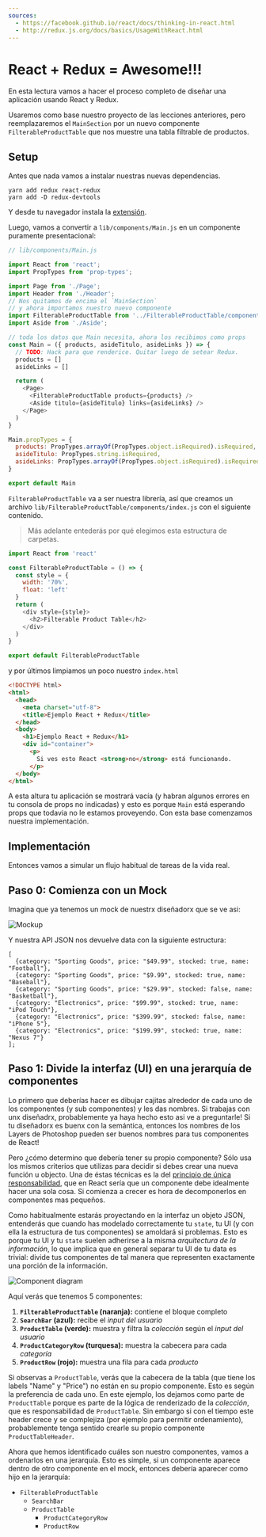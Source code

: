 ```yaml
---
sources:
  - https://facebook.github.io/react/docs/thinking-in-react.html
  - http://redux.js.org/docs/basics/UsageWithReact.html
---
```


# React + Redux = Awesome!!!

En esta lectura vamos a hacer el proceso completo de diseñar una aplicación usando React y Redux.

Usaremos como base nuestro proyecto de las lecciones anteriores, pero reemplazaremos el `MainSection` por un nuevo componente `FilterableProductTable` que nos muestre una tabla filtrable de productos.

## Setup

Antes que nada vamos a instalar nuestras nuevas dependencias.

```
yarn add redux react-redux
yarn add -D redux-devtools
```

Y desde tu navegador instala la [extensión](http://extension.remotedev.io/).

Luego, vamos a convertir a `lib/components/Main.js` en un componente puramente presentacional:

```js
// lib/components/Main.js

import React from 'react';
import PropTypes from 'prop-types';

import Page from './Page';
import Header from './Header';
// Nos quitamos de encima el `MainSection`
// y ahora importamos nuestro nuevo componente
import FilterableProductTable from '../FilterableProductTable/components';
import Aside from './Aside';

// toda los datos que Main necesita, ahora los recibimos como props
const Main = ({ products, asideTitulo, asideLinks }) => {
  // TODO: Hack para que renderice. Quitar luego de setear Redux.
  products = []
  asideLinks = []

  return (
    <Page>
      <FilterableProductTable products={products} />
      <Aside titulo={asideTitulo} links={asideLinks} />
    </Page>
  )
}

Main.propTypes = {
  products: PropTypes.arrayOf(PropTypes.object.isRequired).isRequired,
  asideTitulo: PropTypes.string.isRequired,
  asideLinks: PropTypes.arrayOf(PropTypes.object.isRequired).isRequired
}

export default Main
```

`FilterableProductTable` va a ser nuestra librería, así que creamos un archivo `lib/FilterableProductTable/components/index.js` con el siguiente contenido.

> Más adelante entederás por qué elegimos esta estructura de carpetas.

```js
import React from 'react'

const FilterableProductTable = () => {
  const style = {
    width: '70%',
    float: 'left'
  }
  return (
    <div style={style}>
      <h2>Filterable Product Table</h2>
    </div>
  )
}

export default FilterableProductTable
```

y por últimos limpiamos un poco nuestro `index.html`

```html
<!DOCTYPE html>
<html>
  <head>
    <meta charset="utf-8">
    <title>Ejemplo React + Redux</title>
  </head>
  <body>
    <h1>Ejemplo React + Redux</h1>
    <div id="container">
      <p>
        Si ves esto React <strong>no</strong> está funcionando.
      </p>
  </body>
</html>
```

A esta altura tu aplicación se mostrará vacía (y habran algunos errores en tu consola de props no indicadas) y esto es porque `Main` está esperando props que todavia no le estamos proveyendo. Con esta base comenzamos nuestra implementación.

## Implementación

Entonces vamos a simular un flujo habitual de tareas de la vida real.

## Paso 0: Comienza con un Mock

Imagina que ya tenemos un mock de nuestrx diseñadorx que se ve asi:

![Mockup](https://facebook.github.io/react/img/blog/thinking-in-react-mock.png)

Y nuestra API JSON nos devuelve data con la siguiente estructura:

```
[
  {category: "Sporting Goods", price: "$49.99", stocked: true, name: "Football"},
  {category: "Sporting Goods", price: "$9.99", stocked: true, name: "Baseball"},
  {category: "Sporting Goods", price: "$29.99", stocked: false, name: "Basketball"},
  {category: "Electronics", price: "$99.99", stocked: true, name: "iPod Touch"},
  {category: "Electronics", price: "$399.99", stocked: false, name: "iPhone 5"},
  {category: "Electronics", price: "$199.99", stocked: true, name: "Nexus 7"}
];
```

## Paso 1: Divide la interfaz (UI) en una jerarquía de componentes

Lo primero que deberías hacer es dibujar cajitas alrededor de cada uno de los componentes (y sub componentes) y les das nombres. Si trabajas con unx diseñadrx, probablemente ya haya hecho esto asi ve a preguntarle! Si tu diseñadorx es buenx con la semántica, entonces los nombres de los Layers de Photoshop pueden ser buenos nombres para tus componentes de React!

Pero ¿cómo determino que debería tener su propio componente? Sólo usa los mismos criterios que utilizas para decidir si debes crear una nueva función u objecto. Una de éstas técnicas es la del [principio de única responsabilidad](https://en.wikipedia.org/wiki/Single_responsibility_principle), que en React sería que un componente debe idealmente hacer una sola cosa. Si comienza a crecer es hora de decomponerlos en componentes mas pequeños.

Como habitualmente estarás proyectando en la interfaz un objeto JSON, entenderás que cuando has modelado correctamente tu `state`, tu UI (y con ella la estructura de tus componentes) se amoldará si problemas. Esto es porque tu UI y tu `state` suelen adherirse a la misma *arquitectura de la información*, lo que implica que en general separar tu UI de tu data es trivial: divide tus componentes de tal manera que representen exactamente una porción de la información.

![Component diagram](https://facebook.github.io/react/img/blog/thinking-in-react-components.png)

Aquí verás que tenemos 5 componentes:

  1. **`FilterableProductTable` (naranja):** contiene el bloque completo
  2. **`SearchBar` (azul):** recibe el *input del usuario*
  3. **`ProductTable` (verde):** muestra y filtra la *colección* según el *input del usuario*
  4. **`ProductCategoryRow` (turquesa):** muestra la cabecera para cada *categoría*
  5. **`ProductRow` (rojo):** muestra una fila para cada *producto*

Si observas a `ProductTable`, verás que la cabecera de la tabla (que tiene los labels "Name" y "Price") no están en su propio componente. Esto es según la preferencia de cada uno. En este ejemplo, los dejamos como parte de `ProductTable` porque es parte de la lógica de renderizado de la *colección*, que es responsabilidad de `ProductTable`. Sin embargo si con el tiempo este header crece y se complejiza (por ejemplo para permitir ordenamiento), probablemente tenga sentido crearle su propio componente `ProductTableHeader`.

Ahora que hemos identificado cuáles son nuestro componentes, vamos a ordenarlos en una jerarquía. Esto es simple, si un componente aparece dentro de otro componente en el mock, entonces debería aparecer como hijo en la jerarquía:

  * `FilterableProductTable`
    * `SearchBar`
    * `ProductTable`
      * `ProductCategoryRow`
      * `ProductRow`
